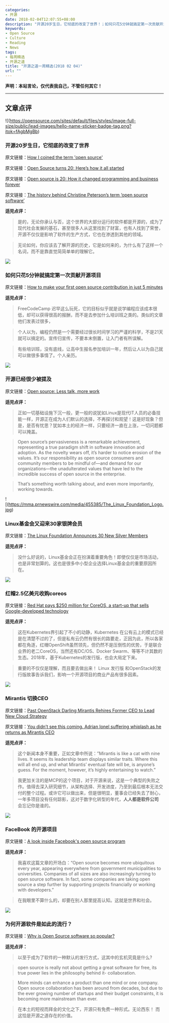 ```yaml
---
categories:
- 开源
date: 2018-02-04T12:07:55+08:00
description: "开源20岁生日，它彻底的改变了世界！；如何只花5分钟就搞定第一次贡献开源项目；开源已经很少被提及；Linux基金会又迎来30家银牌会员；红帽2.5亿美元收购coreos；Mirantis 切换CEO；FaceBook 的开源项目；为何开源软件是如此的流行？"
keywords:
- Open Source
- Culture
- Reading
- News
tags:
- 每周精选
- 开源之道
title: "开源之道一周精选(2018 02 04)"
url: ""
---
```

**声明：本站言论，仅代表我自己，不管任何其它！**

---

## 文章点评

![(https://opensource.com/sites/default/files/styles/image-full-size/public/lead-images/hello-name-sticker-badge-tag.png?itok=fAgbMgBb)

### 开源20岁生日，它彻底的改变了世界

原文链接：[How I coined the term 'open source'](https://opensource.com/article/18/2/coining-term-open-source-software)

原文链接：[Open Source turns 20: Here’s how it all started](https://www.engadget.com/2018/02/03/20-years-of-open-source-software/)

原文链接：[Open source is 20: How it changed programming and business forever](http://www.zdnet.com/article/open-source-turns-20/)

原文链接：[The history behind Christine Peterson’s term ‘open source software’](https://sdtimes.com/os/history-behind-term-open-source/)

**适兕点评：**

> 是的，无论你承认与否，这个世界的大部分运行的软件都是开源的，成为了现代社会发展的基石，甚至很多人从这里找到了财富，也有人找到了荣誉，开源不仅仅是影响了软件的生产方式，它也在渗透到其他的领域。

> 无论如何，你应该去了解开源的历史，它是如何来的，为什么有了这样一个名词，而不是靠直觉简简单单的理解它。

![](https://cdn-images-1.medium.com/max/2000/1*K-e9ZIfilG9nBsuS-7Smjg.jpeg)

### 如何只花5分钟就搞定第一次贡献开源项目

原文链接：[How to make your first open source contribution in just 5 minutes](https://medium.freecodecamp.org/how-to-make-your-first-open-source-contribution-in-just-5-minutes-aaad1fc59c9a)

**适兕点评：**

> FreeCodeCamp 迟早这么玩死，它的目标似乎就是说学编程应该成本很低，却可以获得很高的报酬，而不是去参加什么培训班之类的。类似的文章他们发表过很多，

> 个人以为，编程仍然是一个需要经过很长时间学习的严谨的科学，不是21天就可以搞定的。宣传归宣传，不要本末倒置，让入门者有所误解。

> 有些培训班，没有底线，让高中生报名参加培训一年，然后让人以为自己就可以做很多事情了。个人亲历。

![](https://jaxenter.com/wp-content/uploads/2018/02/shutterstock_329576177-768x543.jpg)

### 开源已经很少被提及

原文链接：[Open source: Less talk, more work](https://jaxenter.com/open-source-less-talk-more-work-141117.html)

**适兕点评：**

> 正如一切基础设施下沉一般，更一般的说犹如Linux是现代IT人员的必备技能一样，开源正在成为人们默认的选择，不再探讨和观望！这是好现象？但是，是否有忧思？犹如本土的经济一样，只要经济一直在上涨，一切问题都可以掩盖。

> Open source’s pervasiveness is a remarkable achievement, representing a true paradigm shift in software innovation and adoption. As the novelty wears off, it’s harder to notice erosion of the values. It’s our responsibility as open source consumers and community members to be mindful of—and demand for our organizations—the unadulterated values that have led to the incredible success of open source in the enterprise.

> That’s something worth talking about, and even more importantly, working towards.

![(https://mma.prnewswire.com/media/455385/The_Linux_Foundation_Logo.jpg)

### Linux基金会又迎来30家银牌会员

原文链接：[The Linux Foundation Announces 30 New Silver Members](http://markets.businessinsider.com/news/stocks/The-Linux-Foundation-Announces-30-New-Silver-Members-1014682869)

**适兕点评：**

> 没什么好说的，Linux基金会正在扮演着重要角色！即使仅仅是市场活动，也是非常划算的。这也是很多中小型企业选择Linux基金会的重要原因所在。

![](https://fm.cnbc.com/applications/cnbc.com/resources/img/editorial/2016/03/16/103476014-Jim_Whitehurst_1.530x298.jpg?v=1498079612)

### 红帽2.5亿美元收购coreos

原文链接：[Red Hat pays $250 million for CoreOS, a start-up that sells Google-developed technology](https://www.cnbc.com/2018/01/30/red-hat-buys-coreos-for-250-mililon.html)

**适兕点评：**

> 这在Kubernetes界引起了不小的动静，Kubernetes 在公有云上的模式已经是在清楚不过的了，但是私有云仍然有很长的路要走，正因为此，所以各家都在角逐，红帽OpenShift虽然领先，但仍然不是压倒性的优势，于是联合业界的老二CoreOS，当然还有DC/OS、Docker Swarm、等等不计其数的生态。2018年，基于Kubernetes的发行版，也会大局定下来。

> 重要的不仅仅是理解，而且要去做出来！ Linux 发行版 和OpenStack的发行版故事告诉我们，影响一个开源项目的商业产品有很多因素。

![](http://www.datacenterknowledge.com/sites/datacenterknowledge.com/files/styles/article_featured_retina/public/mirantis%20booth%20austin%202017%20facebook.jpg?itok=PqRob2Sk)

### Mirantis 切换CEO

原文链接：[Past OpenStack Darling Mirantis Rehires Former CEO to Lead New Cloud Strategy](http://www.datacenterknowledge.com/business/past-openstack-darling-mirantis-rehires-former-ceo-lead-new-cloud-strategy)

原文链接：[You didn’t see this coming. Adrian Ionel suffering whiplash as he returns as Mirantis CEO](http://www.diversity.net.nz/you-didnt-see-this-coming-adrian-ionel-suffering-whiplash-as-he-returns-as-mirantis-ceo/2018/01/25/)

**适兕点评：**

> 这个新闻本身不重要，正如文章中所说：”Mirantis is like a cat with nine lives. It seems its leadership team displays similar traits. Where this will all end up, and what Mirantis’ eventual fate will be, is anyone’s guess. For the moment, however, it’s highly entertaining to watch.”

> 我更加关注的是MCP的这个项目，对于开源来说，这是一个典型的失败之作。值得去深入研究细节，从架构选择、开发进度，乃至到最后根本无法交付的整个过程。或许它可以做出来，但是很明显，董事会已经失去了耐心，一年多项目没有任何踪影，这对于数字化转型的年代，**人人都是软件公司** 会忘记你是谁的。

![](https://opensource.com/sites/default/files/styles/image-full-size/public/lead-images/LAW-Internet_construction_9401467_520x292_0512_dc.png?itok=RPkPPtDe)

### FaceBook 的开源项目

原文链接：[A look inside Facebook's open source program](https://opensource.com/article/18/1/inside-facebooks-open-source-program)

**适兕点评：**

> 我喜欢这篇文章的开场白：“Open source becomes more ubiquitous every year, appearing everywhere from government municipalities to universities. Companies of all sizes are also increasingly turning to open source software. In fact, some companies are taking open source a step further by supporting projects financially or working with developers.”

> 在我眼里不算什么的，却要在别人那里提高认知。这就是世界和社会。

![](https://img.etimg.com/thumb/msid-62689892,width-300,imgsize-169224,resizemode-4/thinkstockphotos-531244436.jpg)

### 为何开源软件是如此的流行？

原文链接：[Why is Open Source software so popular?](https://economictimes.indiatimes.com/small-biz/startups/newsbuzz/why-is-open-source-software-so-popular/articleshow/62689785.cms)

**适兕点评：**

> 以至于成为了软件的一种默认的发行方式，这其中的玄机究竟是什么?

> open source is really not about getting a great software for free, its true power lies in the philosophy behind it- collaboration.

> More minds can enhance a product than one mind or one company. Open source collaboration has been around from decades, but due to the ever growing number of startups and their budget constraints, it is becoming more mainstream than ever.

> 在本土的短视而拜金的文化之下，开源只有免费一种形式。无论西东！ 而这恰是开源之道存在的价值。
